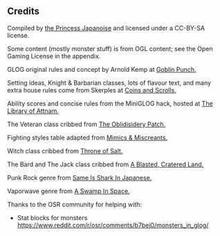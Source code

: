 ## Credits

Compiled by [the Princess Japanoise](https://github.com/japanoise) and licensed
under a CC-BY-SA license.

Some content (mostly monster stuff) is from OGL content; see the Open Gaming
License in the appendix.

GLOG original rules and concept by Arnold Kemp at [Goblin
Punch.](https://goblinpunch.blogspot.com/)

Setting ideas, Knight & Barbarian classes, lots of flavour text, and many extra
house rules come from Skerples at [Coins and
Scrolls.](https://coinsandscrolls.blogspot.com/)

Ability scores and concise rules from the MiniGLOG hack, hosted at [The Library
of Attnam.](https://attnam.blogspot.com)

The Veteran class cribbed from [The Oblidisidery
Patch.](https://oblidisideryptch.blogspot.com/2019/03/glog-class-veteran.html?m=1)

Fighting styles table adapted from [Mimics &
Miscreants.](https://docs.google.com/document/d/104Zgs7DzWrfKg6FfMLSVnqzHjoRXLmijmzABbRI0vnI/edit)

Witch class cribbed from [Throne of
Salt.](https://throneofsalt.blogspot.com/2018/02/class-witch.html)

The Bard and The Jack class cribbed from [A Blasted, Cratered
Land.](https://crateredland.blogspot.com/)

Punk Rock genre from [Same Is Shark In Japanese.](https://sameissharkinjapanese.blogspot.com/)

Vaporwave genre from [A Swamp In Space.](https://aswampinspace.blogspot.com)

Thanks to the OSR community for helping with:

- Stat blocks for monsters
  https://www.reddit.com/r/osr/comments/b7bej0/monsters_in_glog/
